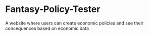 # Fantasy-Policy-Tester
A website where users can create economic policies and see their concequences based on economic data

